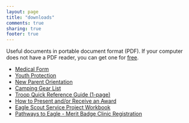 ```yaml
---
layout: page
title: "downloads"
comments: true
sharing: true
footer: true
---
```


Useful documents in portable document format (PDF). If your computer
does not have a PDF reader, you can get one for [free](http://get.adobe.com/reader/).

<ul>
  <li><a href="/downloads/bsa_medical_form.pdf">Medical Form</a></li>
  <li><a href="/downloads/youth.pdf">Youth Protection</a></li>
  <li><a href="/downloads/Troop_534_New_Parent_Orientation_2012.pdf">New Parent Orientation</a></li>
  <li><a href="/downloads/camping_gear.pdf">Camping Gear List</a></li>
  <li><a href="/downloads/quickref.pdf">Troop Quick Reference Guide (1-page)</a></li>
  <li><a href="/downloads/present_award.png">How to Present and/or Receive an Award</a></li>
  <li><a href="/downloads/eagle_project.pdf">Eagle Scout Service Project Workbook</a></li>
  <li><a href="/downloads/merit_badge_clinic_registration.pdf">Pathways to Eagle - Merit Badge Clinic Registration</a></li>
</ul>

